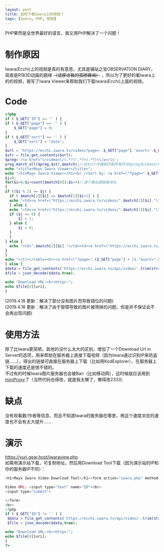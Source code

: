 ```yaml
---
layout: post
title: 如何下载Iwara上的视频？
tags: [Iwara, PHP, 视频]
---
```


  PHP果然是全世界最好的语言，我又用PHP解决了一个问题！<!--more--> 
  
# 制作原因
  Iwara(Ecchi)上的视频是真的有意思，尤其是镇站之宝OBSERVATION DIARY，简直是R183D动画的巅峰 ~~（请原谅我的孤陋寡闻）~~ ，所以为了更好的看Iwara上的的视频，我写了Iwara Viewer来帮助我们下载Iwara(Ecchi)上面的视频。

# Code
```php
<?php
if ( $_GET["ID"] == '' ) {
if ( $_GET["page"] == '' ) {
    $_GET["page"] = 0;
}
if ( $_GET["sort"] == '' ) {
    $_GET["sort"] = "date";
}
$url = 'https://ecchi.iwara.tv/videos?page='.$_GET["page"].'&sort='.$_GET["sort"];
$str = file_get_contents($url);
$preg='/<a href="\/videos\/(.*?)".*?>(.*?)<\/a>/is';
preg_match_all($preg,$str,$match);//在$str中搜索匹配所有符合$preg加入$match中
echo "<title>Mayx Iwara Viewer</title>";
echo "<h1>Mayx Iwara Viewer</h1><br />Sort by: <a href=\"?page=".$_GET["page"]."&sort=date\">Date</a> <a href=\"?page=".$_GET["page"]."&sort=views\">Views</a> <a href=\"?page=".$_GET["page"]."&sort=likes\">Likes</a><hr /><table border=\"1\"><tr>";
$j=0;
for($i=0;$i<count($match[0]);$i++)//逐个输出超链接地址
{
if (($i % 2) == $j) {
  if ( $match[1][$i] == $match[1][$i+1] ) {
  echo "<td><a href=\"https://ecchi.iwara.tv/videos/".$match[1][$i]."\">".$match[2][$i]."</a></td>";
  } else {
  echo "<td><a href=\"https://ecchi.iwara.tv/videos/".$match[1][$i]."\">No Image</a></td><td>".$match[2][$i]."</td><td><a href=\"https://ecchi.iwara.tv/videos/".$match[1][$i]."\">View in Iwara</a><br><a href=\"?ID=https://ecchi.iwara.tv/videos/".$match[1][$i]."\">Download Url in Server</a></td></tr><tr>";
  if ($j == 0) {
      $j = 1;
  } else {
      $j = 0;
  }
  }
} else {
  echo "<td>".$match[2][$i]."</td><td><a href=\"https://ecchi.iwara.tv/videos/".$match[1][$i]."\">View in Iwara</a><br><a href=\"?ID=https://ecchi.iwara.tv/videos/".$match[1][$i]."\">Download Url in Server</a></td></tr><tr>";
}
}
echo "</tr></table><hr><a href=\"?page=".($_GET["page"] + 1)."&sort=".$_GET["sort"]."\" >Next Page</a>";
} else {
$data = file_get_contents('https://ecchi.iwara.tv/api/video/'.trim(strrchr($_GET["ID"], '/'),'/'));
$file = json_decode($data,true);

echo "Download URL:<br>https:";
echo $file[0][uri];
}
```
(2019.4.18 更新：解决了部分没有图片而导致错位的问题)   
(2019.4.18 更新：解决了由于智障导致的图片被筛掉的问题，但是并不保证会不会再出现问题)

# 使用方法
 除了比Iwara更简陋，其他的没什么太大的区别，增加了一个Download Url in Server的选项，用来帮助在服务器上直接下载视频（因为Iwara通过识别IP来防盗链……），得出的链接可直接在服务器上下载（比如用KodExplorer），在服务器上下载的速度还是很不错的。   
 不过有的时候Iwara图片服务器也会被Ban（比如移动网），这时候就应该用到[miniProxy](https://github.com/joshdick/miniProxy)了（当然代码也得改，就是我太懒了，懒得改2333）
 
# 缺点
 没有观看数/作者等信息、而且不知道Iwara的服务器在哪里，用这个速度浏览的速度也不会有太大提升……

# 演示
  <https://yuri.gear.host/iwaraview.php>   
  如需用演示站下载，可复制地址，然后用Download Tool下载（因为演示站的IP和你的服务器IP不同）：
```php
<h1>Mayx Iwara Video Download Tool</h1><form action="iwara.php" method="get" >

Video URL: <input type="text" name="ID"><br>
<input type="submit">

</form>
<br>
<?php
if ( $_GET["ID"] != '' ) {
 $data = file_get_contents('https://ecchi.iwara.tv/api/video/'.trim(strrchr($_GET["ID"], '/'),'/'));
 $file = json_decode($data,true);

echo "Download URL:<br>https:";
echo $file[0][uri];
}
?>
```
